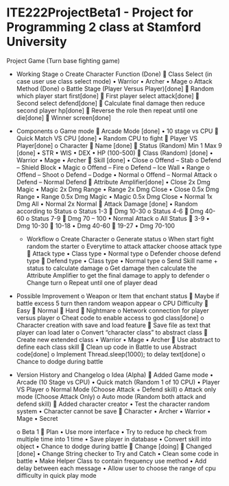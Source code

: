 # ITE222ProjectBeta1 - Project for Programming 2 class at Stamford University

Project Game (Turn base fighting game)
  -	Working Stage
    o	Create Character Function (Done)
      	Class Select (in case user use class select mode)
        •	Warrior
        •	Archer
        •	Mage
    o	Attack Method (Done)
    o	Battle Stage (Player Versus Player)[done]
      	Random which player start first[done]
      	First player select attack[done]
      	Second select defend[done]
      	Calculate final damage then reduce second player hp[done]
      	Reverse the role then repeat until one die[done]
      	Winner screen[done]

  -	Components
    o	Game mode
      	Arcade Mode [done]
        •	10 stage vs CPU
      	Quick Match VS CPU [done]
        •	Random CPU to fight
      	Player VS Player[done]
    o	Character
      	Name [done]
      	Status (Random) Min 1 Max 9 [done]
        •	STR
        •	WIS
        •	DEX
        •	HP (100-500)
      	Class (Random) [done]
        •	Warrior
        •	Mage
        •	Archer
      	Skill [done]
        •	Close
          o	Offend – Stab
          o	Defend – Shield Block
        •	Magic
          o	Offend – Fire
          o	Defend – Ice Wall
        •	Range
          o	Offend – Shoot
          o	Defend – Dodge
        • Normal
          o	Offend – Normal Attack
          o	Defend – Normal Defend
       Attribute Amplifier[done]
        •	Close 2x Dmg Magic
        •	Magic 2x Dmg Range
        •	Range 2x Dmg Close
        •	Close 0.5x Dmg Range
        •	Range 0.5x Dmg Magic
        •	Magic 0.5x Dmg Close
        •	Normal 1x Dmg All
        •	Normal 2x Normal
      	Attack Damage [done]
        •	Random according to Status
          o	Status 1-3
       Dmg 10-30
          o	Status 4-6
      	Dmg 40-60
        o	Status 7-9
      	Dmg 70 – 100
        •	Normal Attack
          o	All Status
      	3-9
        •	Dmg 10-30
          	10-18
        •	Dmg 40-60
          	19-27
        •	Dmg 70-100
    -	Workflow
      o	Create Character
      o	Generate status
      o	When start fight random the starter
      o	Everytime to attack attacker choose attack type
        	Attack type
          •	Class type
          •	Normal type
      o	Defender choose defend type
        	Defend type
          •	Class type
          •	Normal type
      o	Send Skill name + status to calculate damage
      o	Get damage then calculate the Attribute Amplifier to get the final damage to apply to defender
      o	Change turn
      o	Repeat until one of player dead

  -	Possible Improvement
      o	Weapon or Item that enchant status
        	Maybe if battle excess 5 turn then random weapon appear
      o	CPU Difficulty
        	Easy
        	Normal
        	Hard
        	Nightmare
      o	Network connection for player versus player
      o	Cheat code to enable access to god class[done]
      o	Character creation with save and load feature
        	Save file as text that player can load later
      o	Convert “character class” to abstract class
        	Create new extended class
          •	Warrior
          •	Mage
          •	Archer
        	Use abstract to define each class skill
        	Clean up code in Battle to use Abstract code[done]
      o	Implement Thread.sleep(1000); to delay text[done]
      o	Chance to dodge during battle

  -	Version History and Changelog
    o	Idea (Alpha)
      	Added Game mode
        •	Arcade (10 Stage vs CPU)
        •	Quick match (Random 1 of 10 CPU)
        •	Player VS Player
    o	Normal Mode (Choose Attack + Defend skill)
    o	Attack only mode (Choose Attack Only)
    o	Auto mode (Random both attack and defend skill)
      	Added character creator
        •	Test the character random system
        •	Character cannot be save
      	Character
        •	Archer
        •	Warrior
        •	Mage
        •	Secret

    o	Beta 1
      	Plan
        •	Use more interface
        •	Try to reduce hp check from multiple time into 1 time
        •	Save player in database
        •	Convert skill into object
        •	Chance to dodge during battle
      	Change [doing]
      	Changed [done]
        •	Change String checker to Try and Catch
        •	Clean some code in battle
        •	Make Helper Class to contain frequency use method
        •	Add delay between each message
        •	Allow user to choose the range of cpu difficulty in quick play mode
